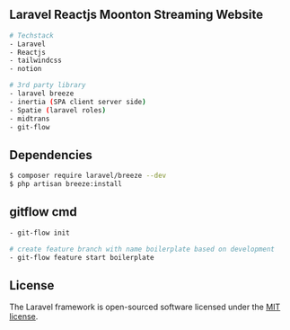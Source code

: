 ## Laravel Reactjs Moonton Streaming Website

```sh
# Techstack
- Laravel
- Reactjs
- tailwindcss
- notion

# 3rd party library
- laravel breeze
- inertia (SPA client server side)
- Spatie (laravel roles)
- midtrans
- git-flow
```

## Dependencies

```sh
$ composer require laravel/breeze --dev
$ php artisan breeze:install
```

## gitflow cmd

```sh
- git-flow init

# create feature branch with name boilerplate based on development
- git-flow feature start boilerplate
```

## License

The Laravel framework is open-sourced software licensed under the [MIT license](https://opensource.org/licenses/MIT).
